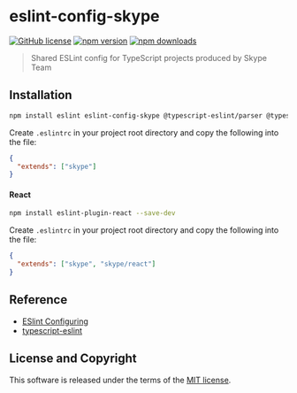 # eslint-config-skype

[![GitHub license](https://img.shields.io/badge/license-MIT-blue.svg?style=flat-square)](https://github.com/a-tarasyuk/eslint-config-skype/blob/master/LICENSE.md) [![npm version](https://img.shields.io/npm/v/eslint-config-skype.svg?style=flat-square)](https://www.npmjs.com/package/eslint-config-skype) [![npm downloads](https://img.shields.io/npm/dm/eslint-config-skype.svg?style=flat-square)](https://www.npmjs.com/package/eslint-config-skype)
> Shared ESLint config for TypeScript projects produced by Skype Team

## Installation

```bash
npm install eslint eslint-config-skype @typescript-eslint/parser @typescript-eslint/eslint-plugin --save-dev
```

Create `.eslintrc` in your project root directory and copy the following into the file:

```json
{
  "extends": ["skype"]
}
```

#### React

```bash
npm install eslint-plugin-react --save-dev
```

Create `.eslintrc` in your project root directory and copy the following into the file:

```json
{
  "extends": ["skype", "skype/react"]
}
```

## Reference
- [ESlint Configuring](https://eslint.org/docs/user-guide/configuring)
- [typescript-eslint](https://github.com/typescript-eslint/typescript-eslint)

## License and Copyright
This software is released under the terms of the [MIT license](https://github.com/a-tarasyuk/eslint-config-skype/blob/master/LICENSE.md).